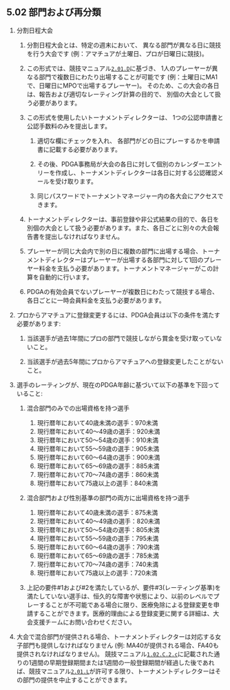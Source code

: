 ## 5.02 部門および再分類

1. 分割日程大会

    1. 分割日程大会とは、特定の週末において、
    異なる部門が異なる日に競技を行う大会です
    (例：アマチュアが土曜日、プロが日曜日に競技)。

    1. この形式では、競技マニュアル[`2.01.D`](#一般事項)に基づき、
    1人のプレーヤーが異なる部門で複数日にわたり出場することが可能です
    (例：土曜日にMA1で、日曜日にMPOで出場するプレーヤー)。
    そのため、この大会の各日は、報告および適切なレーティング計算の目的で、
    別個の大会として扱う必要があります。

    1. この形式を使用したいトーナメントディレクターは、
    1つの公認申請書と公認手数料のみを提出します。

        1. 適切な欄にチェックを入れ、
        各部門がどの日にプレーするかを申請書に記載する必要があります。

        1. その後、PDGA事務局が大会の各日に対して個別のカレンダーエントリーを作成し、トーナメントディレクターは各日に対する公認確認メールを受け取ります。

        1. 同じパスワードでトーナメントマネージャー内の各大会にアクセスできます。

    1. トーナメントディレクターは、事前登録や非公式結果の目的で、各日を別個の大会として扱う必要があります。また、各日ごとに別々の大会報告書を提出しなければなりません。

    1. プレーヤーが同じ大会内で別の日に複数の部門に出場する場合、トーナメントディレクターはプレーヤーが出場する各部門に対して1回のプレーヤー料金を支払う必要があります。トーナメントマネージャーがこの計算を自動的に行います。

    1. PDGAの有効会員でないプレーヤーが複数日にわたって競技する場合、各日ごとに一時会員料金を支払う必要があります。

1. プロからアマチュアに登録変更するには、PDGA会員は以下の条件を満たす必要があります:

	1. 当該選手が過去1年間にプロの部門で競技しながら賞金を受け取っていないこと。

	1. 当該選手が過去5年間にプロからアマチュアへの登録変更したことがないこと。

1. 選手のレーティングが、現在のPDGA年齢に基づいて以下の基準を下回っていること:

    1. 混合部門のみでの出場資格を持つ選手

        1. 現行暦年において40歳未満の選手：970未満
        1. 現行暦年において40〜49歳の選手：920未満
        1. 現行暦年において50〜54歳の選手：910未満
        1. 現行暦年において55〜59歳の選手：905未満
        1. 現行暦年において60〜64歳の選手：900未満
        1. 現行暦年において65〜69歳の選手：885未満
        1. 現行暦年において70〜74歳の選手：860未満
        1. 現行暦年において75歳以上の選手：840未満

    1. 混合部門および性別基準の部門の両方に出場資格を持つ選手

        1. 現行暦年において40歳未満の選手：875未満
        1. 現行暦年において40〜49歳の選手：820未満
        1. 現行暦年において50〜54歳の選手：805未満
        1. 現行暦年において55〜59歳の選手：795未満
        1. 現行暦年において60〜64歳の選手：790未満
        1. 現行暦年において65〜69歳の選手：785未満
        1. 現行暦年において70〜74歳の選手：740未満
        1. 現行暦年において75歳以上の選手：720未満

    1. 上記の要件#1および#2を満たしているが、要件#3(レーティング基準)を満たしていない選手は、恒久的な障害や状態により、以前のレベルでプレーすることが不可能である場合に限り、医療免除による登録変更を申請することができます。医療的理由による登録変更に関する詳細は、大会支援チームにお問い合わせください。

1. 大会で混合部門が提供される場合、トーナメントディレクターは対応する女子部門も提供しなければなりません
(例: MA40が提供される場合、FA40も提供されなければなりません)。
競技マニュアル[`1.02.C.2.c`](#大会への参加登録)に記載された通りの1週間の早期登録期間または1週間の一般登録期間が経過した後であれば、競技マニュアル[`2.01.L`](#一般事項)が許可する限り、トーナメントディレクターはその部門の提供を中止することができます。
